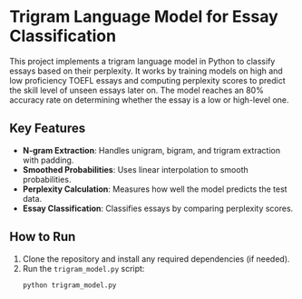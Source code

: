 # Trigram Language Model for Essay Classification

This project implements a trigram language model in Python to classify essays based on their perplexity. It works by training models on high and low proficiency TOEFL essays and computing perplexity scores to predict the skill level of unseen essays later on. The model reaches an 80% accuracy rate on determining whether the essay is a low or high-level one.

## Key Features
- **N-gram Extraction**: Handles unigram, bigram, and trigram extraction with padding.
- **Smoothed Probabilities**: Uses linear interpolation to smooth probabilities.
- **Perplexity Calculation**: Measures how well the model predicts the test data.
- **Essay Classification**: Classifies essays by comparing perplexity scores.

## How to Run
1. Clone the repository and install any required dependencies (if needed).
2. Run the `trigram_model.py` script:
   ```bash
   python trigram_model.py
